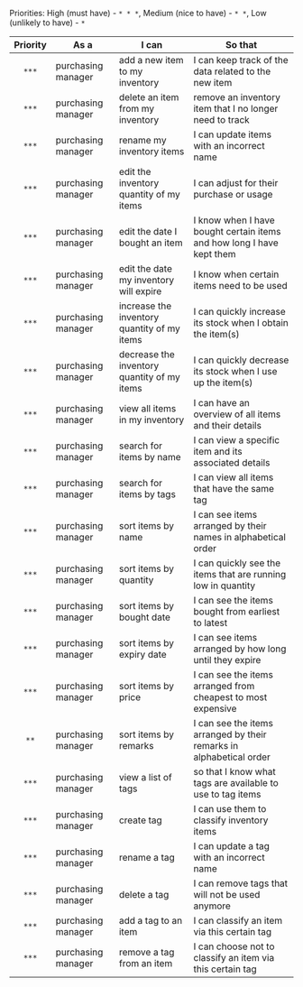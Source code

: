 <!-- markdownlint-disable-file first-line-h1 -->

Priorities: High (must have) - `* * *`, Medium (nice to have) - `* *`, Low (unlikely to have) - `*`

| Priority | As a               | I can                                       | So that                                                               |
|:--------:|--------------------|---------------------------------------------|-----------------------------------------------------------------------|
|  `***`   | purchasing manager | add a new item to my inventory              | I can keep track of the data related to the new item                  |
|  `***`   | purchasing manager | delete an item from my inventory            | remove an inventory item that I no longer need to track               |
|  `***`   | purchasing manager | rename my inventory items                   | I can update items with an incorrect name                             |
|  `***`   | purchasing manager | edit the inventory quantity of my items     | I can adjust for their purchase or usage                              |
|  `***`   | purchasing manager | edit the date I bought an item              | I know when I have bought certain items and how long I have kept them |
|  `***`   | purchasing manager | edit the date my inventory will expire      | I know when certain items need to be used                             |
|  `***`   | purchasing manager | increase the inventory quantity of my items | I can quickly increase its stock when I obtain the item(s)            |
|  `***`   | purchasing manager | decrease the inventory quantity of my items | I can quickly decrease its stock when I use up the item(s)            |
|  `***`   | purchasing manager | view all items in my inventory              | I can have an overview of all items and their details                 |
|  `***`   | purchasing manager | search for items by name                    | I can view a specific item and its associated details                 |
|  `***`   | purchasing manager | search for items by tags                    | I can view all items that have the same tag                           |
|  `***`   | purchasing manager | sort items by name                          | I can see items arranged by their names in alphabetical order         |
|  `***`   | purchasing manager | sort items by quantity                      | I can quickly see the items that are running low in quantity          |
|  `***`   | purchasing manager | sort items by bought date                   | I can see the items bought from earliest to latest                    |
|  `***`   | purchasing manager | sort items by expiry date                   | I can see items arranged by how long until they expire                |
|  `***`   | purchasing manager | sort items by price                         | I can see the items arranged from cheapest to most expensive          |
|   `**`   | purchasing manager | sort items by remarks                       | I can see the items arranged by their remarks in alphabetical order   |
|  `***`   | purchasing manager | view a list of tags                         | so that I know what tags are available to use to tag items            |
|  `***`   | purchasing manager | create tag                                  | I can use them to classify inventory items                            |
|  `***`   | purchasing manager | rename a tag                                | I can update a tag with an incorrect name                             |
|  `***`   | purchasing manager | delete a tag                                | I can remove tags that will not be used anymore                       |
|  `***`   | purchasing manager | add a tag to an item                        | I can classify an item via this certain tag                           |
|  `***`   | purchasing manager | remove a tag from an item                   | I can choose not to classify an item via this certain tag             |


